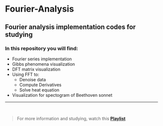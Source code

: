 # Fourier-Analysis
## Fourier analysis implementation codes for studying

### In this repository you will find:
- Fourier series implementation
- Gibbs phenomena visualization
- DFT matrix visualization
- Using FFT to:
    - Denoise data
    - Compute Derivatives
    - Solve heat equation
- Visualization for spectogram of Beethoven sonnet 

---

<br>

> For more information and studying, watch this [**Playlist**](https://www.youtube.com/playlist?list=PLMrJAkhIeNNT_Xh3Oy0Y4LTj0Oxo8GqsC)
